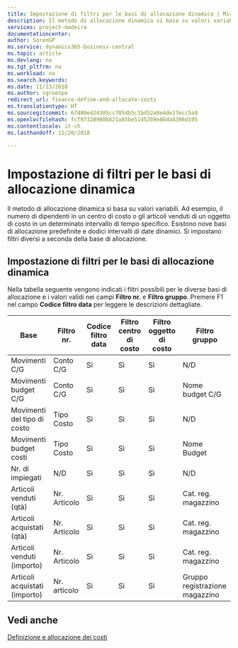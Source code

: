 ```yaml
---
title: Impostazione di filtri per le basi di allocazione dinamica | Microsoft Docs
description: Il metodo di allocazione dinamica si basa su valori variabili. Ad esempio, il numero di dipendenti in un centro di costo o gli articoli venduti di un oggetto di costo in un determinato intervallo di tempo specifico. Esistono nove basi di allocazione predefinite e dodici intervalli di date dinamici. Si impostano filtri diversi a seconda della base di allocazione.
services: project-madeira
documentationcenter: 
author: SorenGP
ms.service: dynamics365-business-central
ms.topic: article
ms.devlang: na
ms.tgt_pltfrm: na
ms.workload: na
ms.search.keywords: 
ms.date: 11/13/2018
ms.author: sgroespe
redirect_url: finance-define-and-allocate-costs
ms.translationtype: HT
ms.sourcegitcommit: 67400e424305cc705db5c1bd52a8e4de17ecc5a9
ms.openlocfilehash: fcf97328900bb21a85be51452b9e86da8398d195
ms.contentlocale: it-ch
ms.lasthandoff: 11/20/2018

---
```

# <a name="setting-filters-for-dynamic-allocation-bases"></a>Impostazione di filtri per le basi di allocazione dinamica
Il metodo di allocazione dinamica si basa su valori variabili. Ad esempio, il numero di dipendenti in un centro di costo o gli articoli venduti di un oggetto di costo in un determinato intervallo di tempo specifico. Esistono nove basi di allocazione predefinite e dodici intervalli di date dinamici. Si impostano filtri diversi a seconda della base di allocazione.  

## <a name="setting-filters-for-dynamic-allocation-bases"></a>Impostazione di filtri per le basi di allocazione dinamica  
 Nella tabella seguente vengono indicati i filtri possibili per le diverse basi di allocazione e i valori validi nei campi **Filtro nr.** e **Filtro gruppo**. Premere F1 nel campo **Codice filtro data** per leggere le descrizioni dettagliate.  

|**Base**|**Filtro nr.**|**Codice filtro data**|**Filtro centro di costo**|**Filtro oggetto di costo**|**Filtro gruppo**|  
|--------------|----------------------------------------|----------------------------------------------|------------------------------------------------|------------------------------------------------|------------------------------------------|  
|Movimenti C/G|Conto C/G|Sì|Sì|Sì|N/D|  
|Movimenti budget C/G|Conto C/G|Sì|Sì|Sì|Nome budget C/G|  
|Movimenti del tipo di costo|Tipo Costo|Sì|Sì|Sì|N/D|  
|Movimenti budget costi|Tipo Costo|Sì|Sì|Sì|Nome Budget|  
|Nr. di impiegati|N/D|Sì|Sì|Sì|N/D|  
|Articoli venduti (qtà)|Nr. Articolo|Sì|Sì|Sì|Cat. reg. magazzino|  
|Articoli acquistati (qtà)|Nr. Articolo|Sì|Sì|Sì|Cat. reg. magazzino|  
|Articoli venduti (importo)|Nr. Articolo|Sì|Sì|Sì|Cat. reg. magazzino|  
|Articoli acquistati (importo)|Nr. articolo|Sì|Sì|Sì|Gruppo registrazione magazzino|  

## <a name="see-also"></a>Vedi anche  
[Definizione e allocazione dei costi](finance-define-and-allocate-costs.md)

